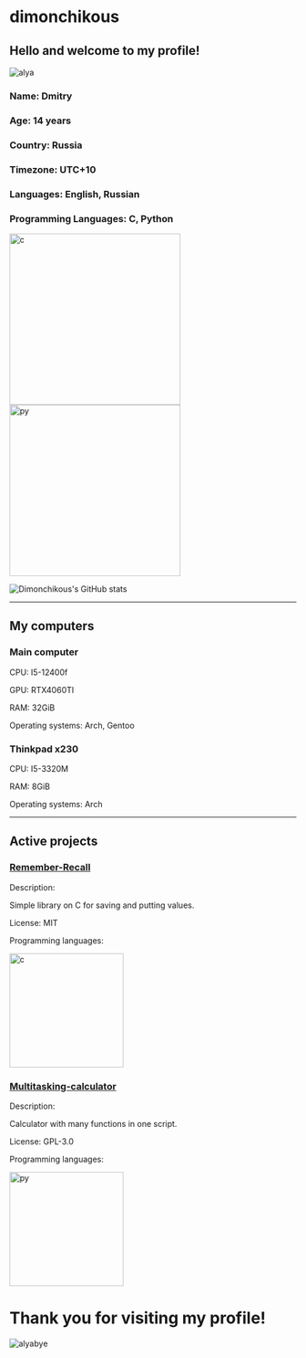 # dimonchikous

## Hello and welcome to my profile!

![alya](https://a.storyblok.com/f/178900/1920x1080/36a4b04946/alya-sometimes-hides-her-feelings-in-russian.png)

### Name: Dmitry
### Age: 14 years
### Country: Russia
### Timezone: UTC+10
### Languages: English, Russian
### Programming Languages: C, Python

<img src="https://img.icons8.com/?size=512&id=40670&format=png" alt="c" width="300" height="300">
<img src="https://upload.wikimedia.org/wikipedia/commons/thumb/c/c3/Python-logo-notext.svg/1200px-Python-logo-notext.svg.png" alt="py" width="300" height="300">

![Dimonchikous's GitHub stats](https://github-readme-stats.vercel.app/api?username=dimonchikous&show_icons=true&theme=radical)

---

## My computers

### Main computer
CPU: I5-12400f

GPU: RTX4060TI

RAM: 32GiB

Operating systems: Arch, Gentoo

### Thinkpad x230
CPU: I5-3320M

RAM: 8GiB

Operating systems: Arch

---

## Active projects

### [Remember-Recall](https://github.com/dimonchikous/remember-recall)
Description:

Simple library on C for saving and putting values.

License: MIT

Programming languages:

<img src="https://img.icons8.com/?size=512&id=40670&format=png" alt="c" width="200" height="200">

### [Multitasking-calculator](https://github.com/dimonchikous/Multitasking-calculator)
Description:

Calculator with many functions in one script.

License: GPL-3.0

Programming languages:

<img src="https://upload.wikimedia.org/wikipedia/commons/thumb/c/c3/Python-logo-notext.svg/1200px-Python-logo-notext.svg.png" alt="py" width="200" height="200">


# Thank you for visiting my profile!
![alyabye](https://i0.wp.com/anitrendz.net/news/wp-content/uploads/2024/09/Alya-Sometimes-Hides-Her-Feelings-in-Russian-Episode-12-Alya.png)
